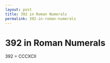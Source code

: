 ```yaml
---
layout: post
title: 392 in Roman Numerals
permalink: 392-in-roman-numerals
---
```


# 392 in Roman Numerals

392 = CCCXCII

